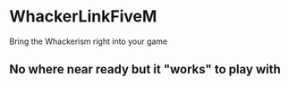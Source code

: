 # WhackerLinkFiveM
Bring the Whackerism right into your game

## No where near ready but it "works" to play with
